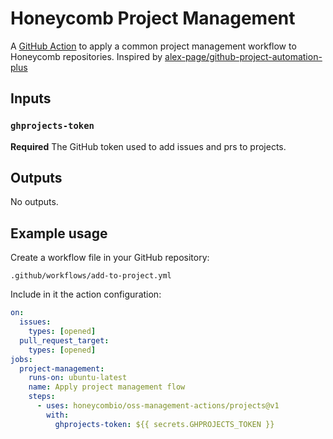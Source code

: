 # Honeycomb Project Management

A [GitHub Action](https://docs.github.com/en/free-pro-team@latest/actions/creating-actions/creating-a-javascript-action) to apply a common project management workflow to Honeycomb repositories.
Inspired by [alex-page/github-project-automation-plus](https://github.com/alex-page/github-project-automation-plus)

## Inputs

### `ghprojects-token`

**Required** The GitHub token used to add issues and prs to projects.

## Outputs

No outputs.

## Example usage

Create a workflow file in your GitHub repository:

```plain
.github/workflows/add-to-project.yml
```

Include in it the action configuration:

```yaml
on:
  issues:
    types: [opened]
  pull_request_target:
    types: [opened]
jobs:
  project-management:
    runs-on: ubuntu-latest
    name: Apply project management flow
    steps:
      - uses: honeycombio/oss-management-actions/projects@v1
        with:
          ghprojects-token: ${{ secrets.GHPROJECTS_TOKEN }}
```


